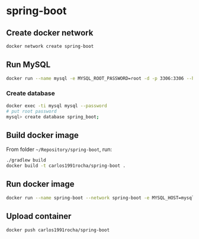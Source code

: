 # spring-boot

## Create docker network

``` bash
docker network create spring-boot
```

## Run MySQL

``` bash
docker run --name mysql -e MYSQL_ROOT_PASSWORD=root -d -p 3306:3306 --hostname mysql --network spring-boot -v mysql:/var/lib/mysql mysql
```

### Create database

``` bash
docker exec -ti mysql mysql --password
# put root password
mysql> create database spring_boot;
```

## Build docker image

From folder `~/Repository/spring-boot`, run:

``` bash
./gradlew build
docker build -t carlos1991rocha/spring-boot .
```

## Run docker image

``` bash
docker run --name spring-boot --network spring-boot -e MYSQL_HOST=mysql -d -p 8080:8080 carlos1991rocha/spring-boot
```

## Upload container

``` bash
docker push carlos1991rocha/spring-boot
```
